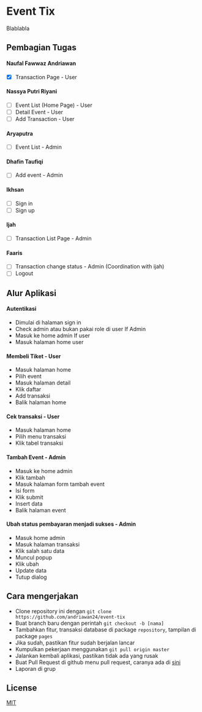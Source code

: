 # Event Tix
Blablabla

## Pembagian Tugas
#### Naufal Fawwaz Andriawan
- [x] Transaction Page - User

#### Nassya Putri Riyani
- [ ] Event List (Home Page) - User
- [ ] Detail Event - User
- [ ] Add Transaction - User

#### Aryaputra
- [ ] Event List - Admin

#### Dhafin Taufiqi
- [ ] Add event - Admin

#### Ikhsan 
- [ ] Sign in
- [ ] Sign up

#### Ijah
- [ ] Transaction List Page - Admin

#### Faaris
- [ ] Transaction change status - Admin (Coordination with ijah)
- [ ] Logout

## Alur Aplikasi
#### Autentikasi
- Dimulai di halaman sign in
- Check admin atau bukan pakai role di user
If Admin
- Masuk ke home admin
If user
- Masuk halaman home user

#### Membeli Tiket - User
- Masuk halaman home
- Pilih event
- Masuk halaman detail
- Klik daftar
- Add transaksi
- Balik halaman home

#### Cek transaksi - User
- Masuk halaman home
- Pilih menu transaksi
- Klik tabel transaksi

#### Tambah Event - Admin
- Masuk ke home admin
- Klik tambah
- Masuk halaman form tambah event
- Isi form
- Klik submit
- Insert data
- Balik halaman event

#### Ubah status pembayaran menjadi sukses - Admin
- Masuk home admin
- Masuk halaman transaksi
- Klik salah satu data
- Muncul popup
- Klik ubah
- Update data
- Tutup dialog

## Cara mengerjakan
- Clone repository ini dengan ```git clone https://github.com/andriawan24/event-tix```
- Buat branch baru dengan perintah ```git checkout -b [nama]```
- Tambahkan fitur, transaksi database di package ```repository```, tampilan di package ```pages```
- Jika sudah, pastikan fitur sudah berjalan lancar
- Kumpulkan pekerjaan menggunakan ```git pull origin master```
- Jalankan kembali aplikasi, pastikan tidak ada yang rusak
- Buat Pull Request di github menu pull request, caranya ada di [sini](https://docs.github.com/en/pull-requests/collaborating-with-pull-requests/proposing-changes-to-your-work-with-pull-requests/creating-a-pull-request)
- Laporan di grup

## License
[MIT](https://choosealicense.com/licenses/mit/)
